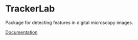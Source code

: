 # TrackerLab

Package for detecting features in digital microscopy images.

[Documentation](http://fraem24.github.io/trackerlab)